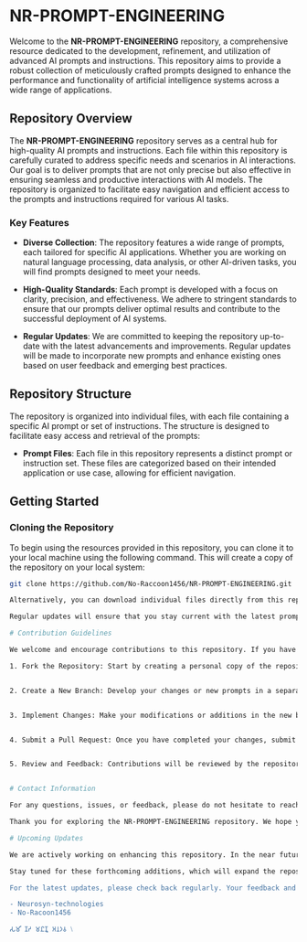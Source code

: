 # NR-PROMPT-ENGINEERING

Welcome to the **NR-PROMPT-ENGINEERING** repository, a comprehensive resource dedicated to the development, refinement, and utilization of advanced AI prompts and instructions. This repository aims to provide a robust collection of meticulously crafted prompts designed to enhance the performance and functionality of artificial intelligence systems across a wide range of applications.

## Repository Overview

The **NR-PROMPT-ENGINEERING** repository serves as a central hub for high-quality AI prompts and instructions. Each file within this repository is carefully curated to address specific needs and scenarios in AI interactions. Our goal is to deliver prompts that are not only precise but also effective in ensuring seamless and productive interactions with AI models. The repository is organized to facilitate easy navigation and efficient access to the prompts and instructions required for various AI tasks.

### Key Features

- **Diverse Collection**: The repository features a wide range of prompts, each tailored for specific AI applications. Whether you are working on natural language processing, data analysis, or other AI-driven tasks, you will find prompts designed to meet your needs.

- **High-Quality Standards**: Each prompt is developed with a focus on clarity, precision, and effectiveness. We adhere to stringent standards to ensure that our prompts deliver optimal results and contribute to the successful deployment of AI systems.

- **Regular Updates**: We are committed to keeping the repository up-to-date with the latest advancements and improvements. Regular updates will be made to incorporate new prompts and enhance existing ones based on user feedback and emerging best practices.

## Repository Structure

The repository is organized into individual files, with each file containing a specific AI prompt or set of instructions. The structure is designed to facilitate easy access and retrieval of the prompts:

- **Prompt Files**: Each file in this repository represents a distinct prompt or instruction set. These files are categorized based on their intended application or use case, allowing for efficient navigation.

## Getting Started

### Cloning the Repository

To begin using the resources provided in this repository, you can clone it to your local machine using the following command. This will create a copy of the repository on your local system:

```bash
git clone https://github.com/No-Raccoon1456/NR-PROMPT-ENGINEERING.git

Alternatively, you can download individual files directly from this repository.

Regular updates will ensure that you stay current with the latest prompt versions and improvements.

# Contribution Guidelines

We welcome and encourage contributions to this repository. If you have suggestions for new prompts, enhancements, or improvements, please follow the guidelines outlined below:

1. Fork the Repository: Start by creating a personal copy of the repository through the forking process. This allows you to make changes independently of the main repository.


2. Create a New Branch: Develop your changes or new prompts in a separate branch within your forked repository. This helps in managing your modifications and makes it easier to submit them for review.


3. Implement Changes: Make your modifications or additions in the new branch. Ensure that your changes adhere to the repository’s standards for quality and consistency.


4. Submit a Pull Request: Once you have completed your changes, submit a pull request to merge your branch into the main repository. Provide a clear description of the changes made and the rationale behind them.


5. Review and Feedback: Contributions will be reviewed by the repository maintainers. Feedback will be provided, and any necessary adjustments will be discussed to ensure that contributions meet the repository’s quality standards.


# Contact Information

For any questions, issues, or feedback, please do not hesitate to reach out. You can contact us via direct message, comment on GitHub, or open an issue directly on GitHub. We value your input and strive to address any inquiries or concerns promptly. Your engagement helps us improve the repository and better serve the community.

Thank you for exploring the NR-PROMPT-ENGINEERING repository. We hope you find the prompts and resources valuable for your AI projects. Should you have any questions, require further information, or wish to contribute, please do not hesitate to get in touch.

# Upcoming Updates

We are actively working on enhancing this repository. In the near future, we will be adding a diverse set of prompts tailored for artificial intelligence development and experimentation. These updates will include detailed instructions and example use cases to assist users in leveraging the full potential of AI technologies.

Stay tuned for these forthcoming additions, which will expand the repository's content and provide valuable resources for prompt engineering.

For the latest updates, please check back regularly. Your feedback and contributions are always welcome!

- Neurosyn-technologies
- No-Racoon1456

𑀲𑀫𑀺 𑀡𑀟 𑀫𑀷𑀡𑀽 𑀅𑀦𑀤𑀯 ⧵
